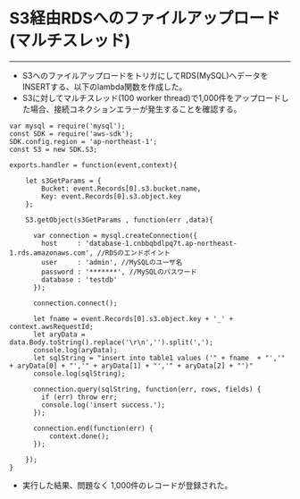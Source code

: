# S3経由RDSへのファイルアップロード(マルチスレッド)
-----
- S3へのファイルアップロードをトリガにしてRDS(MySQL)へデータをINSERTする、以下のlambda関数を作成した。
- S3に対してマルチスレッド(100 worker thread)で1,000件をアップロードした場合、接続コネクションエラーが発生することを確認する。

```
var mysql = require('mysql');
const SDK = require('aws-sdk');
SDK.config.region = 'ap-northeast-1';
const S3 = new SDK.S3;

exports.handler = function(event,context){

    let s3GetParams = {
        Bucket: event.Records[0].s3.bucket.name,
        Key: event.Records[0].s3.object.key
    };
    
    S3.getObject(s3GetParams , function(err ,data){

      var connection = mysql.createConnection({
        host     : 'database-1.cnbbqbdlpq7t.ap-northeast-1.rds.amazonaws.com', //RDSのエンドポイント
        user     : 'admin', //MySQLのユーザ名
        password : '*******', //MySQLのパスワード
        database : 'testdb'
      });
  
      connection.connect();

      let fname = event.Records[0].s3.object.key + '_' + context.awsRequestId;
      let aryData = data.Body.toString().replace('\r\n','').split(',');
      console.log(aryData);
      let sqlString = "insert into table1 values ('" + fname  + "','" + aryData[0] + "','" + aryData[1] + "','" + aryData[2] + "')"
      console.log(sqlString);
      
      connection.query(sqlString, function(err, rows, fields) {
        if (err) throw err;
        console.log('insert success.');
      });
  
      connection.end(function(err) {
          context.done();
      });

    });
}

```
- 実行した結果、問題なく 1,000件のレコードが登録された。
